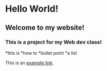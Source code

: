 Hello World!
====================

Welcome to my website!
---------------------

### This is a project for my Web dev class!

*this is
*how to
*bullet point
*a list

This is an [example link](https://april8a.github.io/cs1810-week4-lab/).